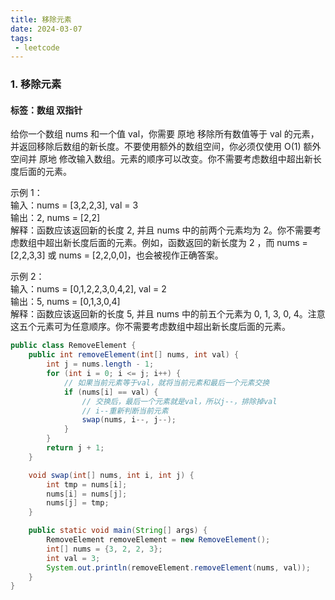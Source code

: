 ```yaml
---
title: 移除元素
date: 2024-03-07
tags:
 - leetcode
---
```

### 1. 移除元素
#### 标签：数组 双指针

给你一个数组 nums 和一个值 val，你需要 原地 移除所有数值等于 val 的元素，并返回移除后数组的新长度。不要使用额外的数组空间，你必须仅使用 O(1) 额外空间并 原地 修改输入数组。元素的顺序可以改变。你不需要考虑数组中超出新长度后面的元素。

示例 1：</br>
输入：nums = [3,2,2,3], val = 3</br>
输出：2, nums = [2,2]</br>
解释：函数应该返回新的长度 2, 并且 nums 中的前两个元素均为 2。你不需要考虑数组中超出新长度后面的元素。例如，函数返回的新长度为 2 ，而 nums = [2,2,3,3] 或 nums = [2,2,0,0]，也会被视作正确答案。</br>

示例 2：</br>
输入：nums = [0,1,2,2,3,0,4,2], val = 2</br>
输出：5, nums = [0,1,3,0,4]</br>
解释：函数应该返回新的长度 5, 并且 nums 中的前五个元素为 0, 1, 3, 0, 4。注意这五个元素可为任意顺序。你不需要考虑数组中超出新长度后面的元素。

```java
public class RemoveElement {
    public int removeElement(int[] nums, int val) {
        int j = nums.length - 1;
        for (int i = 0; i <= j; i++) {
            // 如果当前元素等于val，就将当前元素和最后一个元素交换
            if (nums[i] == val) {
                // 交换后，最后一个元素就是val，所以j--，排除掉val
                // i--重新判断当前元素
                swap(nums, i--, j--);
            }
        }
        return j + 1;
    }

    void swap(int[] nums, int i, int j) {
        int tmp = nums[i];
        nums[i] = nums[j];
        nums[j] = tmp;
    }

    public static void main(String[] args) {
        RemoveElement removeElement = new RemoveElement();
        int[] nums = {3, 2, 2, 3};
        int val = 3;
        System.out.println(removeElement.removeElement(nums, val));
    }
}
```